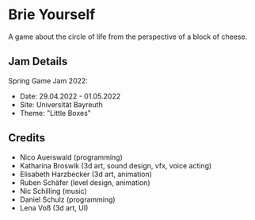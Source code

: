 ﻿# Brie Yourself
A game about the circle of life from the perspective of a block of cheese.

## Jam Details
Spring Game Jam 2022: 
- Date: 29.04.2022 - 01.05.2022
- Site: Universität Bayreuth
- Theme: "Little Boxes"

## Credits
- Nico Auerswald (programming)
- Katharina Broswik (3d art, sound design, vfx, voice acting)
- Elisabeth Harzbecker  (3d art, animation)
- Ruben Schäfer (level design, animation)
- Nic Schilling (music)
- Daniel Schulz (programming)
- Lena Voß (3d art, UI)
